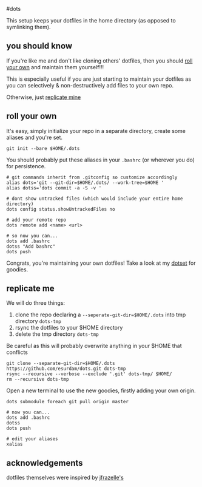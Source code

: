 #dots

This setup keeps your dotfiles in the home directory (as opposed to symlinking them).

## you should know

If you're like me and don't like cloning others' dotfiles, then you should [roll your own](#roll-your-own) and maintain them yourself!!!

This is especially useful if you are just starting to maintain your dotfiles as you can selectively & non-destructively add files to your own repo. 

Otherwise, just [replicate mine](#replicate-me) 

## roll your own 

It's easy, simply initialize your repo in a separate directory, create some aliases and you're set.

    git init --bare $HOME/.dots

You should probably put these aliases in your ```.bashrc``` (or wherever you do) for persistence.
    
    # git commands inherit from .gitconfig so customize accordingly
    alias dots='git --git-dir=$HOME/.dots/ --work-tree=$HOME '
    alias dotss='dots commit -a -S -v '
    
    # dont show untracked files (which would include your entire home directory)
    dots config status.showUntrackedFiles no
    
    # add your remote repo
    dots remote add <name> <url>

    # so now you can...
    dots add .bashrc
    dotss "Add bashrc"
    dots push       

Congrats, you're maintaining your own dotfiles! 
Take a look at my [dotset](https://github.com/esurdam/dots/tree/master/.dotset) for goodies. 

## replicate me

We will do three things:

1. clone the repo declaring a ```--seperate-git-dir=$HOME/.dots``` into tmp directory ```dots-tmp```
2. rsync the dotfiles to your $HOME directory
3. delete the tmp directory ```dots-tmp```

Be careful as this will probably overwrite anything in your $HOME that conflicts 

    git clone --separate-git-dir=$HOME/.dots https://github.com/esurdam/dots.git dots-tmp
    rsync --recursive --verbose --exclude '.git' dots-tmp/ $HOME/
    rm --recursive dots-tmp 
    
Open a new terminal to use the new goodies, firstly adding your own origin.

    dots submodule foreach git pull origin master 
            
    # now you can...    
    dots add .bashrc
    dotss
    dots push
    
    # edit your aliases
    xalias  
    
## acknowledgements

dotfiles themselves were inspired by [jfrazelle's](https://github.com/jfrazelle/dotfiles)